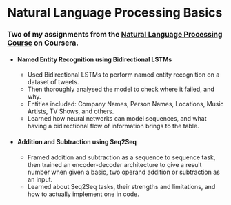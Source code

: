 # Natural Language Processing Basics
### Two of my assignments from the [Natural Language Processing Course](https://www.coursera.org/learn/language-processing) on Coursera.
* #### Named Entity Recognition using Bidirectional LSTMs
  - Used Bidirectional LSTMs to perform named entity recognition on a dataset of tweets.
  - Then thoroughly analysed the model to check where it failed, and why.
  - Entities included: Company Names, Person Names, Locations, Music Artists, TV Shows, and others.
  - Learned how neural networks can model sequences, and what having a bidirectional flow of information brings to the table.
* #### Addition and Subtraction using Seq2Seq
  - Framed addition and subtraction as a sequence to sequence task, then trained an encoder-decoder architecture to give a result number when given a basic, two operand addition or subtraction as an input.
  - Learned about Seq2Seq tasks, their strengths and limitations, and how to actually implement one in code.
